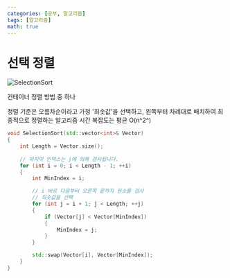 ```yaml
---
categories: [공부, 알고리즘]
tags: [알고리즘]
math: true
---
```

# 선택 정렬
![SelectionSort](https://github.com/Time-of/Time-of.github.io/assets/83389425/c0612eff-761f-4392-9552-704cbc053cd6)

컨테이너 정렬 방법 중 하나

정렬 기준은 오름차순이라고 가정
'최솟값'을 선택하고, 왼쪽부터 차례대로 배치하여 최종적으로 정렬하는 알고리즘
시간 복잡도는 평균 O(n^2^)

```cpp
void SelectionSort(std::vector<int>& Vector)
{
	int Length = Vector.size();
	
	// 마지막 인덱스는 j에 의해 검사됩니다.
	for (int i = 0; i < Length - 1; ++i)
	{
		int MinIndex = i;

		// i 바로 다음부터 오른쪽 끝까지 원소를 검사
		// 최솟값을 선택
		for (int j = i + 1; j < Length; ++j)
		{
			if (Vector[j] < Vector[MinIndex])
			{
				MinIndex = j;
			}
		}

		std::swap(Vector[i], Vector[MinIndex]);
	}
}
```

